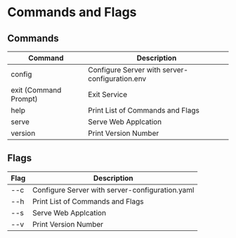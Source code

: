# Commands and Flags

## Commands

| Command               | Description                                     |
| --------------------- | ----------------------------------------------- |
| config                | Configure Server with server-configuration.env  | - (In Progress)
| exit (Command Prompt) | Exit Service                                    |
| help                  | Print List of Commands and Flags                |
| serve                 | Serve Web Applcation                            |
| version               | Print Version Number                            |

## Flags

| Flag | Description                                     |
| ---- | ----------------------------------------------- |
| --c  | Configure Server with server-configuration.yaml | - (In Progress)
| --h  | Print List of Commands and Flags                |
| --s  | Serve Web Applcation                            |
| --v  | Print Version Number                            |
